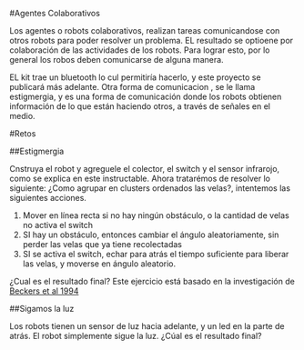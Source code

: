 #Agentes Colaborativos

Los agentes o robots colaborativos, realizan tareas  comunicandose con otros robots para poder resolver un problema.  EL resultado se optioene por colaboración de las actividades de los robots. Para lograr esto, por lo general los robos deben comunicarse de alguna manera.

EL kit trae un bluetooth lo cul permitiría hacerlo, y este proyecto se publicará más adelante. Otra forma de comunicacion , se le llama estigmergia, y es una forma de comunicación donde los robots obtienen información de lo que están haciendo otros, a través de señales en el medio.

#Retos

##Estigmergia

Cnstruya el robot y agreguele el colector, el switch y el sensor infrarojo, como se explica en este instructable.  Ahora tratarémos de resolver lo siguiente:  ¿Como agrupar en clusters ordenados las velas?, intentemos las siguientes acciones.

1. Mover en línea recta si no hay ningún obstáculo, o la cantidad de velas no activa el switch
2. SI hay un obstáculo, entonces cambiar el ángulo aleatoriamente, sin perder las velas que ya tiene recolectadas
3. SI se activa el switch, echar para atrás el tiempo suficiente para liberar las velas, y moverse en ángulo aleatorio.

¿Cual es el resultado final? Este ejercicio está basado en la investigación de [Beckers et al 1994](http://www.eecs.harvard.edu/~rad/courses/cs266/papers/beckers-alife94.pdf)

##Sigamos la luz

Los robots tienen un sensor de luz hacia adelante, y un led en la parte de atrás.  El robot simplemente sigue la luz.  ¿Cúal es el resultado final?

